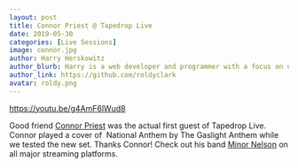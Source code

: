 ```yaml
---
layout: post
title: Connor Priest @ Tapedrop Live
date: 2019-05-30
categories: [Live Sessions]
image: connor.jpg
author: Harry Herskowitz
author_blurb: Harry is a web developer and programmer with a focus on using technology to empower local artists and communities
author_link: https://github.com/roldyclark
avatar: roldy.png
---
```


https://youtu.be/g4AmF6lWud8

Good friend [Connor Priest](http://instagram.com/connorpriest) was the actual first guest of Tapedrop Live. Connor played a cover of  National Anthem by The Gaslight Anthem while we tested the new set. Thanks Connor! Check out his band [Minor Nelson](http://instagram.com/minornelson) on all major streaming platforms.
